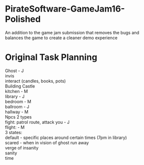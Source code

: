 # PirateSoftware-GameJam16-Polished
An addition to the game jam submission that removes the bugs and balances the game to create a cleaner demo experience

# Original Task Planning
Ghost - J<br />
	invis<br />
	interact (candles, books, pots)<br />
Building Castle<br />
	kitchen - M<br />
	library - J<br />
	bedroom - M<br />
	ballroom - J<br />
	hallway - M<br />
Npcs 2 types<br />
	fight: patrol route, attack you - J<br />
	flight: - M<br />
		3 states: <br />
		default - specific places around certain times (7pm in library)<br />
		scared - when in vision of ghost run away<br />
		verge of insanity<br />
sanity<br />
time<br />
